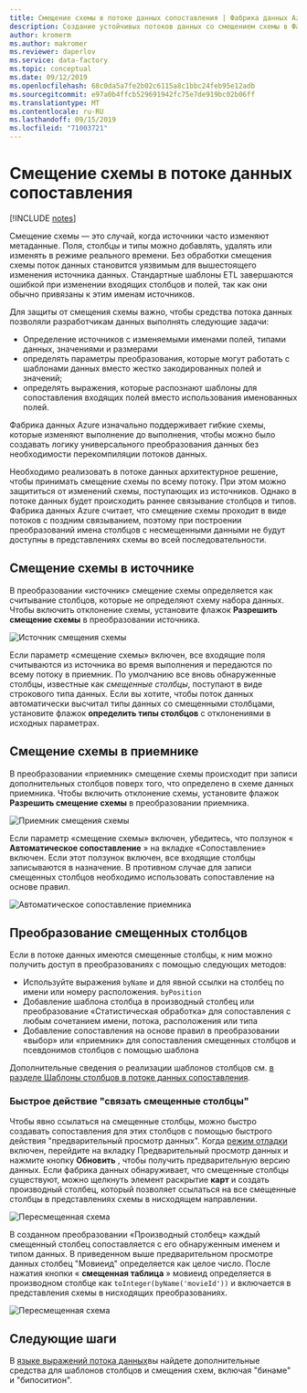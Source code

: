 ```yaml
---
title: Смещение схемы в потоке данных сопоставления | Фабрика данных Azure
description: Создание устойчивых потоков данных со смещением схемы в Фабрике данных Azure
author: kromerm
ms.author: makromer
ms.reviewer: daperlov
ms.service: data-factory
ms.topic: conceptual
ms.date: 09/12/2019
ms.openlocfilehash: 68c0da5a7fe2b02c6115a8c1bbc24feb95e12adb
ms.sourcegitcommit: e97a0b4ffcb529691942fc75e7de919bc02b06ff
ms.translationtype: MT
ms.contentlocale: ru-RU
ms.lasthandoff: 09/15/2019
ms.locfileid: "71003721"
---
```

# <a name="schema-drift-in-mapping-data-flow"></a>Смещение схемы в потоке данных сопоставления

[!INCLUDE [notes](../../includes/data-factory-data-flow-preview.md)]

Смещение схемы — это случай, когда источники часто изменяют метаданные. Поля, столбцы и типы можно добавлять, удалять или изменять в режиме реального времени. Без обработки смещения схемы поток данных становится уязвимым для вышестоящего изменения источника данных. Стандартные шаблоны ETL завершаются ошибкой при изменении входящих столбцов и полей, так как они обычно привязаны к этим именам источников.

Для защиты от смещения схемы важно, чтобы средства потока данных позволяли разработчикам данных выполнять следующие задачи:

* Определение источников с изменяемыми именами полей, типами данных, значениями и размерами
* определять параметры преобразования, которые могут работать с шаблонами данных вместо жестко закодированных полей и значений;
* определять выражения, которые распознают шаблоны для сопоставления входящих полей вместо использования именованных полей.

Фабрика данных Azure изначально поддерживает гибкие схемы, которые изменяют выполнение до выполнения, чтобы можно было создавать логику универсального преобразования данных без необходимости перекомпиляции потоков данных.

Необходимо реализовать в потоке данных архитектурное решение, чтобы принимать смещение схемы по всему потоку. При этом можно защититься от изменений схемы, поступающих из источников. Однако в потоке данных будет происходить раннее связывание столбцов и типов. Фабрика данных Azure считает, что смещение схемы проходит в виде потоков с поздним связыванием, поэтому при построении преобразований имена столбцов с несмещенными данными не будут доступны в представлениях схемы во всей последовательности.

## <a name="schema-drift-in-source"></a>Смещение схемы в источнике

В преобразовании «источник» смещение схемы определяется как считывание столбцов, которые не определяют схему набора данных. Чтобы включить отклонение схемы, установите флажок **Разрешить смещение схемы** в преобразовании источника.

![Источник смещения схемы](media/data-flow/schemadrift001.png "Источник смещения схемы")

Если параметр «смещение схемы» включен, все входящие поля считываются из источника во время выполнения и передаются по всему потоку в приемник. По умолчанию все вновь обнаруженные столбцы, известные как *смещенные столбцы*, поступают в виде строкового типа данных. Если вы хотите, чтобы поток данных автоматически высчитал типы данных со смещенными столбцами, установите флажок **определить типы столбцов** с отклонениями в исходных параметрах.

## <a name="schema-drift-in-sink"></a>Смещение схемы в приемнике

В преобразовании «приемник» смещение схемы происходит при записи дополнительных столбцов поверх того, что определено в схеме данных приемника. Чтобы включить отклонение схемы, установите флажок **Разрешить смещение схемы** в преобразовании приемника.

![Приемник смещения схемы](media/data-flow/schemadrift002.png "Приемник смещения схемы")

Если параметр «смещение схемы» включен, убедитесь, что ползунок « **Автоматическое сопоставление** » на вкладке «Сопоставление» включен. Если этот ползунок включен, все входящие столбцы записываются в назначение. В противном случае для записи смещенных столбцов необходимо использовать сопоставление на основе правил.

![Автоматическое сопоставление приемника](media/data-flow/automap.png "Автоматическое сопоставление приемника")

## <a name="transforming-drifted-columns"></a>Преобразование смещенных столбцов

Если в потоке данных имеются смещенные столбцы, к ним можно получить доступ в преобразованиях с помощью следующих методов:

* Используйте выражения `byName` и для явной ссылки на столбец по имени или номеру расположения. `byPosition`
* Добавление шаблона столбца в производный столбец или преобразование «Статистическая обработка» для сопоставления с любым сочетанием имени, потока, расположения или типа
* Добавление сопоставления на основе правил в преобразовании «выбор» или «приемник» для сопоставления смещенных столбцов и псевдонимов столбцов с помощью шаблона

Дополнительные сведения о реализации шаблонов столбцов см. [в разделе Шаблоны столбцов в потоке данных сопоставления](concepts-data-flow-column-pattern.md).

### <a name="map-drifted-columns-quick-action"></a>Быстрое действие "связать смещенные столбцы"

Чтобы явно ссылаться на смещенные столбцы, можно быстро создавать сопоставления для этих столбцов с помощью быстрого действия "предварительный просмотр данных". Когда [режим отладки](concepts-data-flow-debug-mode.md) включен, перейдите на вкладку Предварительный просмотр данных и нажмите кнопку **Обновить** , чтобы получить предварительную версию данных. Если фабрика данных обнаруживает, что смещенные столбцы существуют, можно щелкнуть элемент раскрытие **карт** и создать производный столбец, который позволяет ссылаться на все смещенные столбцы в представлениях схемы в нисходящем направлении.

![Пересмещенная схема](media/data-flow/mapdrifted1.png "Пересмещенная схема")

В созданном преобразовании «Производный столбец» каждый смещенный столбец сопоставляется с его обнаруженным именем и типом данных. В приведенном выше предварительном просмотре данных столбец "Мовиеид" определяется как целое число. После нажатия кнопки « **смещенная таблица** » мовиеид определяется в производном столбце как `toInteger(byName('movieId'))` и включается в представления схемы в нисходящих преобразованиях.

![Пересмещенная схема](media/data-flow/mapdrifted2.png "Пересмещенная схема")

## <a name="next-steps"></a>Следующие шаги
В [языке выражений потока данных](data-flow-expression-functions.md)вы найдете дополнительные средства для шаблонов столбцов и смещения схем, включая "бинаме" и "бипоситион".
